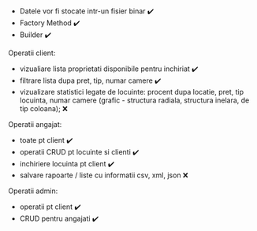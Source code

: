 - Datele vor fi stocate intr-un fisier binar :heavy_check_mark:
- Factory Method :heavy_check_mark:
- Builder :heavy_check_mark:

Operatii client: 
- vizualiare lista proprietati disponibile pentru inchiriat :heavy_check_mark:
- filtrare lista dupa pret, tip, numar camere :heavy_check_mark:
- vizualizare statistici legate de locuinte: procent dupa locatie, pret, tip locuinta, numar camere (grafic - structura radiala, structura inelara, de tip coloana); :x:

Operatii angajat:
- toate pt client :heavy_check_mark:
- operatii CRUD pt locuinte si clienti :heavy_check_mark: 
- inchiriere locuinta pt client :heavy_check_mark:
- salvare rapoarte / liste cu informatii csv, xml, json :x:

Operatii admin:
- operatii pt client :heavy_check_mark:
- CRUD pentru angajati :heavy_check_mark:
